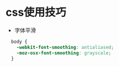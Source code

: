 # css使用技巧

- 字体平滑

```css
  body {
    -webkit-font-smoothing: antialiased;
    -moz-osx-font-smoothing: grayscale;
  }
```